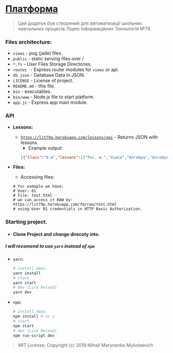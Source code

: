 # [__Платформа__](https://lit79p.herokuapp.com/)
> Цей додаток був створений для автоматизації шкільних навчальних процесів Ліцею Інформаційних Технологій №79.

### Files architecture:
* ` views ` - pug (jade) files.
* ` public ` - static serving files over /
* ` *.fs ` - User Files Storage Directories.
* `routes ` - Express router modules for ` views ` or api.
* ` db.json ` - Database Data in JSON.
* ` LICENSE ` - License of project.
* ` README.md ` - this file.
* ` bin ` - executables.
* ` bin/www ` - Node.js file to start platform.
* ` app.js ` - Express app main module.

### API
* __Lessons:__
    * [` https://lit79p.herokuapp.com/lessons/api `](https://lit79p.herokuapp.com/lessons/api) - Returns JSON with lessons.
        * Example output: 
        ```json
        [{"Class":"8-A","lessons":[["Рос. м.","Хімія","Алгебра","Алгебра","Фіз-ра","Заруб.","Алгл. м."],["Біологія","Хімія","Фіз-ра","Укр. м.","Укр. л.","Англ. м."],["Геог.","Інф.","Інф.","Фізіка","Біологія","Зар. л.","Англ. м."],["Геог.","Укр. м.","Укр. л.","Іст. У.","Алгебра","Англ. м."],["Техн.","Іст. В.","Фіз-ра","Фізіка","Геом.","Геом.","ОБЖ"]]}]
        ```

* __Files:__ 
    * Accessing files:
     ```
     # for exmaple we have:
     # User: 01
     # File: test.html
     # we can access it RAW by: 
     https://lit79p.herokuapp.com/fm/raw/test.html 
     # using User 01 credentials in HTTP Basic Authorization.
     ```

### Starting project.

* #### Clone Project and change direcoty into.

##### I will recomend to use ` yarn ` instead of ` npm `
* `yarn`:  
    ```bash
    # install deps.
    yarn install
    # start 
    yarn start
    # dev (Live Reload)
    yarn dev 
    ```
* `npm`: 
    ```bash
    # install deps.
    npm install # or i
    # start 
    npm start
    # dev (Live Reload)
    npm run-script dev 
    
    ```
> MIT License;
> Copyright (c) 2019 Mihail Marynenko Mykolaevich